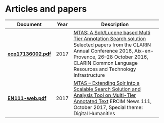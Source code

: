 # Articles and papers


| Document   | Year | Description |
|----------|-------------|-------|
| **[ecp17136002.pdf](ecp17136002.pdf)** | 2017 | [MTAS: A Solr/Lucene based Multi Tier Annotation Search solution](http://www.ep.liu.se/ecp/article.asp?issue=136&article=002)<br />Selected papers from the CLARIN Annual Conference 2016, Aix-en-Provence, 26–28 October 2016, CLARIN Common Language Resources and Technology Infrastructure |
| **[EN111-web.pdf](EN111-web.pdf)** | 2017 | [MTAS – Extending Solr into a Scalable Search Solution and Analysis Tool on Multi-Tier Annotated Text](https://ercim-news.ercim.eu/en111/special/mtas-extending-solr-into-a-scalable-search-solution-and-analysis-tool-on-multi-tier-annotated-text) ERCIM News 111, October 2017, Special theme: Digital Humanities |


